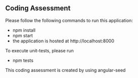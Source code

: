 ## Coding Assessment


Please follow the following commands to run this application:

* npm install
* npm start
* the application is hosted at http://localhost:8000

To execute unit-tests, please run

* npm tests

This coding assessment is created by using angular-seed